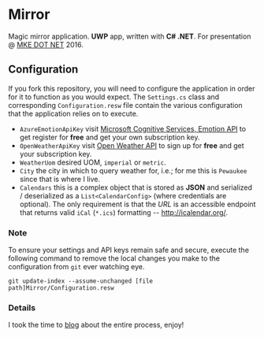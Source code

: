 # Mirror
Magic mirror application. **UWP** app, written with **C# .NET**. For presentation @ <a href='www.mkedotnet.com' target='_blank'>MKE DOT NET</a> 2016.
## Configuration
If you fork this repository, you will need to configure the application in order for it to function as you would expect. The `Settings.cs` class and corresponding `Configuration.resw` file contain the various configuration that the application relies on to execute.

 - `AzureEmotionApiKey` visit [Microsoft Cognitive Services, Emotion API](https://www.microsoft.com/cognitive-services/en-us/subscriptions?productId=/products/5639d8afca73072154c1ce88) to get register for **free** and get your own subscription key.
 - `OpenWeatherApiKey` visit [Open Weather API](https://home.openweathermap.org/users/sign_up) to sign up for **free** and get your subscription key.
 - `WeatherUom` desired UOM, `imperial` or `metric`.
 - `City` the city in which to query weather for, i.e.; for me this is `Pewaukee` since that is where I live.
 - `Calendars` this is a complex object that is stored as **JSON** and serialized / deserialized as a `List<CalendarConfig>` (where credentials are optional). The only requirement is that the _URL_ is an accessible endpoint that returns valid `iCal` (`*.ics`) formatting -- http://icalendar.org/. 

### Note
To ensure your settings and API keys remain safe and secure, execute the following command to remove the local changes you make to the configuration from `git` ever watching eye.
 ```
 git update-index --assume-unchanged [file path]Mirror/Configuration.resw
 ```
### Details

I took the time to [blog](http://davidpine.net/blog/building-a-magic-mirror/) about the entire process, enjoy!

